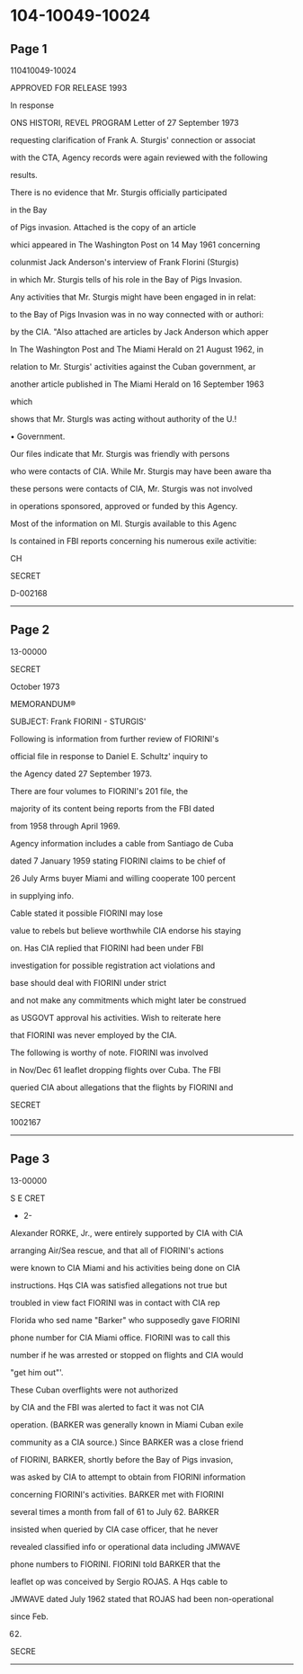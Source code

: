 # 104-10049-10024

## Page 1

110410049-10024

APPROVED FOR RELEASE 1993

In response

ONS HISTORI, REVEL PROGRAM Letter of 27 September 1973

requesting clarification of Frank A. Sturgis' connection or associat

with the CTA, Agency records were again reviewed with the following

results.

There is no evidence that Mr. Sturgis officially participated

in the Bay

of Pigs invasion. Attached is the copy of an article

whici appeared in The Washington Post on 14 May 1961 concerning

colunmist Jack Anderson's interview of Frank Florini (Sturgis)

in which Mr. Sturgis tells of his role in the Bay of Pigs Invasion.

Any activities that Mr. Sturgis might have been engaged in in relat:

to the Bay of Pigs Invasion was in no way connected with or authori:

by the CIA. "Also attached are articles by Jack Anderson which apper

In The Washington Post and The Miami Herald on 21 August 1962, in

relation to Mr. Sturgis' activities against the Cuban government, ar

another article published in The Miami Herald on 16 September 1963

which

shows that Mr. Sturgls was acting without authority of the U.!

• Government.

Our files indicate that Mr. Sturgis was friendly with persons

who were contacts of CIA. While Mr. Sturgis may have been aware tha

these persons were contacts of CIA, Mr. Sturgis was not involved

in operations sponsored, approved or funded by this Agency.

Most of the information on MI. Sturgis available to this Agenc

Is contained in FBI reports concerning his numerous exile activitie:

CH

SECRET

D-002168

---

## Page 2

13-00000

SECRET

October 1973

MEMORANDUM®

SUBJECT: Frank FIORINI - STURGIS'

Following is information from further review of FIORINI's

official file in response to Daniel E. Schultz' inquiry to

the Agency dated 27 September 1973.

There are four volumes to FIORINI's 201 file, the

majority of its content being reports from the FBI dated

from 1958 through April 1969.

Agency information includes a cable from Santiago de Cuba

dated 7 January 1959 stating FIORINI claims to be chief of

26 July Arms buyer Miami and willing cooperate 100 percent

in supplying info.

Cable stated it possible FIORINI may lose

value to rebels but believe worthwhile CIA endorse his staying

on. Has CIA replied that FIORINI had been under FBI

investigation for possible registration act violations and

base should deal with FIORINI under strict

and not make any commitments which might later be construed

as USGOVT approval his activities. Wish to reiterate here

that FIORINI was never employed by the CIA.

The following is worthy of note. FIORINI was involved

in Nov/Dec 61 leaflet dropping flights over Cuba. The FBI

queried CIA about allegations that the flights by FIORINI and

SECRET

1002167

---

## Page 3

13-00000

S E CRET

- 2-

Alexander RORKE, Jr., were entirely supported by CIA with CIA

arranging Air/Sea rescue, and that all of FIORINI's actions

were known to CIA Miami and his activities being done on CIA

instructions. Hqs CIA was satisfied allegations not true but

troubled in view fact FIORINI was in contact with CIA rep

Florida who sed name "Barker" who supposedly gave FIORINI

phone number for CIA Miami office. FIORINI was to call this

number if he was arrested or stopped on flights and CIA would

"get him out"'.

These Cuban overflights were not authorized

by CIA and the FBI was alerted to fact it was not CIA

operation. (BARKER was generally known in Miami Cuban exile

community as a CIA source.) Since BARKER was a close friend

of FIORINI, BARKER, shortly before the Bay of Pigs invasion,

was asked by CIA to attempt to obtain from FIORINI information

concerning FIORINI's activities. BARKER met with FIORINI

several times a month from fall of 61 to July 62. BARKER

insisted when queried by CIA case officer, that he never

revealed classified info or operational data including JMWAVE

phone numbers to FIORINI. FIORINI told BARKER that the

leaflet op was conceived by Sergio ROJAS. A Hqs cable to

JMWAVE dated July 1962 stated that ROJAS had been non-operational

since Feb.

62.

SECRE

---

